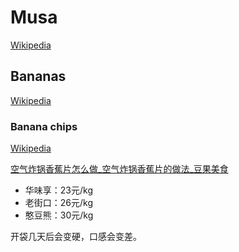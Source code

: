 # Musa
[Wikipedia](https://en.wikipedia.org/wiki/Musa_(genus))

## Bananas
[Wikipedia](https://en.wikipedia.org/wiki/Banana)

### Banana chips
[Wikipedia](https://en.wikipedia.org/wiki/Banana_chip)

[空气炸锅香蕉片怎么做\_空气炸锅香蕉片的做法\_豆果美食](https://www.douguo.com/cookbook/3231299.html)

- 华味享：23元/kg
- 老街口：26元/kg
- 憨豆熊：30元/kg

开袋几天后会变硬，口感会变差。